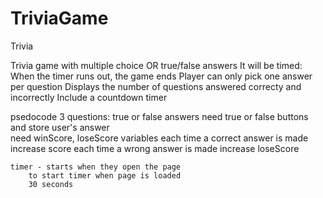 # TriviaGame
Trivia 

Trivia game with multiple choice OR true/false answers
It will be timed:
	When the timer runs out, the game ends
Player can only pick one answer per question
	Displays the number of questions answered correcty and incorrectly
Include a countdown timer

psedocode
	3 questions: true or false answers
		need true or false buttons and store user's answer  
		need winScore, loseScore variables
		each time a correct answer is made increase score
		each time a wrong answer is made increase loseScore

	timer - starts when they open the page
		to start timer when page is loaded
		30 seconds
